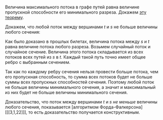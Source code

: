 Величина максимального потока в графе путей равна величине пропускной способности его минимального разреза. Докажем [эту теорему](https://ru.wikipedia.org/wiki/Теорема_Форда_—_Фалкерсона).

Докажем, что любой поток между вершинами $t$ и $s$ не больше величины любого сечения:

Как было доказано в прошлых билетах, величина потока между $s$ и $t$ равна величине потока любого разреза. Возьмем случайный поток и случайное сечение. Величина этого потока складывается из всех потоков всех путей из $s$ в $t$. Каждый такой путь точно имеет общее ребро с выбранным сечением.

Так как по каждому ребру сечения нельзя провести больше потока, чем его пропускная способность, то сумма всех потоков будет не больше суммы всех пропускных способностей сечения. Поэтому любой поток не больше величины минимального сечения, а значит и максимальный из них будет не больше величины минимального сечения.

Доказательство, что поток между вершинами $t$ и $s$ *не меньше* величины любого сечения, показывается [алгоритмом Форда-Фалкерсона][[[3,1,22]]], то есть доказательство получается конструктивным.